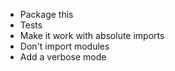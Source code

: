 - Package this
- Tests
- Make it work with absolute imports
- Don't import modules
- Add a verbose mode
